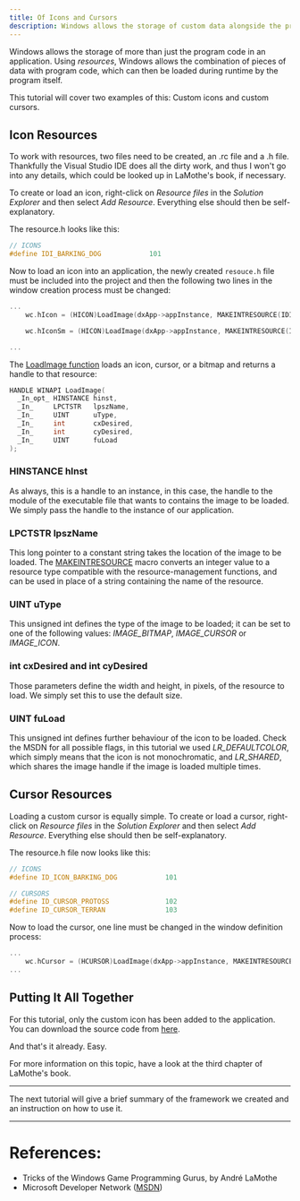 ```yaml
---
title: Of Icons and Cursors
description: Windows allows the storage of custom data alongside the program code, which can then be loaded at runtime by the program itself.
---
```


Windows allows the storage of more than just the program code in an application. Using *resources*, Windows allows the
combination of pieces of data with program code, which can then be loaded during runtime by the program itself.

This tutorial will cover two examples of this: Custom icons and custom cursors.

## Icon Resources

To work with resources, two files need to be created, an .rc file and a .h file. Thankfully the Visual Studio IDE does
all the dirty work, and thus I won't go into any details, which could be looked up in LaMothe's book, if necessary.

To create or load an icon, right-click on *Resource files* in the *Solution Explorer* and then select *Add Resource*.
Everything else should then be self-explanatory.

The resource.h looks like this:

```cpp
// ICONS
#define IDI_BARKING_DOG            101
```

Now to load an icon into an application, the newly created `resouce.h` file must be included into the project and then
the following two lines in the window creation process must be changed:

```cpp
...
	wc.hIcon = (HICON)LoadImage(dxApp->appInstance, MAKEINTRESOURCE(IDI_BARKING_DOG), IMAGE_ICON, LR_DEFAULTSIZE, LR_DEFAULTSIZE, LR_DEFAULTCOLOR | LR_SHARED);

    wc.hIconSm = (HICON)LoadImage(dxApp->appInstance, MAKEINTRESOURCE(IDI_BARKING_DOG), IMAGE_ICON, LR_DEFAULTSIZE, LR_DEFAULTSIZE, LR_DEFAULTCOLOR | LR_SHARED);

...
```

The [LoadImage function](https://msdn.microsoft.com/en-us/library/windows/desktop/ms648045(v=vs.85).aspx) loads an icon,
cursor, or a bitmap and returns a handle to that resource:

```cpp
HANDLE WINAPI LoadImage(
  _In_opt_ HINSTANCE hinst,
  _In_     LPCTSTR   lpszName,
  _In_     UINT      uType,
  _In_     int       cxDesired,
  _In_     int       cyDesired,
  _In_     UINT      fuLoad
);
```

### HINSTANCE hInst

As always, this is a handle to an instance, in this case, the handle to the module of the executable file that wants to
contains the image to be loaded. We simply pass the handle to the instance of our application.

### LPCTSTR lpszName

This long pointer to a constant string takes the location of the image to be loaded.
The [MAKEINTRESOURCE](https://msdn.microsoft.com/en-us/library/windows/desktop/ms648029(v=vs.85).aspx) macro converts an
integer value to a resource type compatible with the resource-management functions, and can be used in place of a string
containing the name of the resource.

### UINT uType

This unsigned int defines the type of the image to be loaded; it can be set to one of the following values:
*IMAGE_BITMAP*, *IMAGE_CURSOR* or *IMAGE_ICON*.

### int cxDesired and int cyDesired

Those parameters define the width and height, in pixels, of the resource to load. We simply set this to use the default
size.

### UINT fuLoad

This unsigned int defines further behaviour of the icon to be loaded. Check the MSDN for all possible flags, in this
tutorial we used *LR_DEFAULTCOLOR*, which simply means that the icon is not monochromatic, and *LR_SHARED*, which shares
the image handle if the image is loaded multiple times.

## Cursor Resources

Loading a custom cursor is equally simple. To create or load a cursor, right-click on *Resource files* in the *Solution
Explorer* and then select *Add Resource*. Everything else should then be self-explanatory.

The resource.h file now looks like this:

```cpp
// ICONS
#define ID_ICON_BARKING_DOG            101

// CURSORS
#define ID_CURSOR_PROTOSS              102
#define ID_CURSOR_TERRAN               103
```

Now to load the cursor, one line must be changed in the window definition process:

```cpp
...
	wc.hCursor = (HCURSOR)LoadImage(dxApp->appInstance, MAKEINTRESOURCE(ID_CURSOR_TERRAN), IMAGE_CURSOR, LR_DEFAULTSIZE, LR_DEFAULTSIZE, LR_DEFAULTCOLOR | LR_SHARED);
...
```

## Putting It All Together

For this tutorial, only the custom icon has been added to the application. You can download the source code
from [here](https://filedn.eu/ltgnTcOBnsYpGSo6BiuFrPL/Game%20Programming/Fundamentals/Windows/icons.7z).

And that's it already. Easy.

For more information on this topic, have a look at the third chapter of LaMothe's book.

---

The next tutorial will give a brief summary of the framework we created and an instruction on how to use it.

---

# References:

* Tricks of the Windows Game Programming Gurus, by André LaMothe
* Microsoft Developer Network ([MSDN](https://msdn.microsoft.com/en-us/library/windows/desktop/ee663274(v=vs.85)))